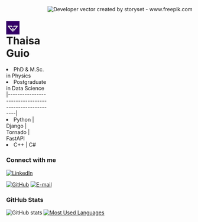 
<img align="right" alt="Developer vector created by storyset - www.freepik.com" height="380" src="https://user-images.githubusercontent.com/97471199/230774187-e482399b-492c-4c17-a831-0314bf90526e.png">

<h1>
    <a href="https://thaisaguio.github.io/">
     <img align="center" alt="Logo BW7 TECH" width="36px" src="https://raw.githubusercontent.com/brunowenzel07/brunowenzel07.github.io/main/Logo400x400.png"></a>
    <span>Thaisa Guio</span>
</h1>

<p align="justify">
    <li>PhD  & M.Sc. in Physics</li>
    <li>Postgraduate in Data Science</li>
    |------------------------------------------------------|
    <li>Python | Django | Tornado | FastAPI</li>
    <li>C++ | C#</li>
</p>
<!--
[![Preview](https://img.shields.io/badge/Portfolio-000?style=for-the-badge&logo=github&logoColor=FF00F6)](https://brunowenzel07.github.io/)
[![GitHub Page](https://img.shields.io/badge/brunowenzel07.github.io-67136f?style=for-the-badge)](https://brunowenzel07.github.io/)
-->

### Connect with me

[![LinkedIn](https://img.shields.io/badge/-LinkedIn-000?style=for-the-badge&logo=linkedin&logoColor=FF00F6&color:FFF)](https://www.linkedin.com/in/thaisaguio/)
<!--[![WhatsApp](https://img.shields.io/badge/WhatsApp-25D366?logo=whatsapp&logoColor=fff&style=for-the-badge)](https://wa.me/)-->
[![GitHub](https://img.shields.io/badge/GitHub-100000?style=for-the-badge&logo=github&logoColor=white&color=purple)](https://github.com/thaisaguio)
[![E-mail](https://img.shields.io/badge/-Email-000?style=for-the-badge&logo=microsoft-outlook&logoColor=007BFF)](mailto:thaisaguio.data@outlook.com)


### GitHub Stats

![GitHub stats](https://github-readme-stats-git-masterrstaa-rickstaa.vercel.app/api?username=thaisaguio&hide_title=true&show_icons=true&include_all_commits=false&count_private=true&line_height=25&hide=issues&bg_color=000&title_color=FF00F6&text_color=FFF&border_radius=3&border_color=36123c&icon_color=FF00F6&theme=jolly)
[![Most Used Languages](https://github-readme-stats-git-masterrstaa-rickstaa.vercel.app/api/top-langs/?username=thaisaguio&line_height=10&card_width=290&layout=compact&hide_title=false&count_private=true&langs_count=5&show_icons=true&title_color=FF00F6&hide=html,css,scss&bg_color=000&text_color=8B8B8B&border_radius=3&border_color=561760&count_private=true)](https://github.com/elidianaandrade/github-readme-stats)


